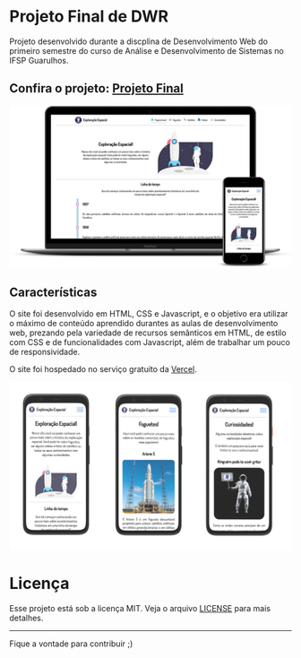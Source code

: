 # Projeto Final de DWR
Projeto desenvolvido durante a discplina de Desenvolvimento Web do primeiro semestre do curso de Análise e Desenvolvimento de Sistemas no IFSP Guarulhos.

## Confira o projeto: [Projeto Final](https://projeto-final-dwe.vercel.app)

<div align="center">
<img src="/docs/mockup.png">
</div>

## Características

O site foi desenvolvido em HTML, CSS e Javascript, e o objetivo era utilizar o máximo de conteúdo aprendido durantes as aulas de desenvolvimento web, prezando pela variedade de recursos semânticos em HTML, de estilo com CSS e de funcionalidades com Javascript, além de trabalhar um pouco de responsividade.

O site foi hospedado no serviço gratuito da [Vercel](https://vercel.com/).

<div align="center">
<img src="/docs/mobile.png">
</div>

# Licença

Esse projeto está sob a licença MIT. Veja o arquivo [LICENSE](LICENSE) para mais detalhes.

---

Fique a vontade para contribuir ;)